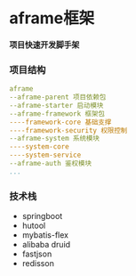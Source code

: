 # aframe框架
**项目快速开发脚手架**

### 项目结构  

```yaml
aframe
--aframe-parent 项目依赖包
--aframe-starter 启动模块
--aframe-framework 框架包
----framework-core 基础支撑
----framework-security 权限控制
--aframe-system 系统模块
----system-core
----system-service
--aframe-auth 鉴权模块
...
```


### 技术栈

- springboot 
- hutool
- mybatis-flex
- alibaba druid
- fastjson
- redisson